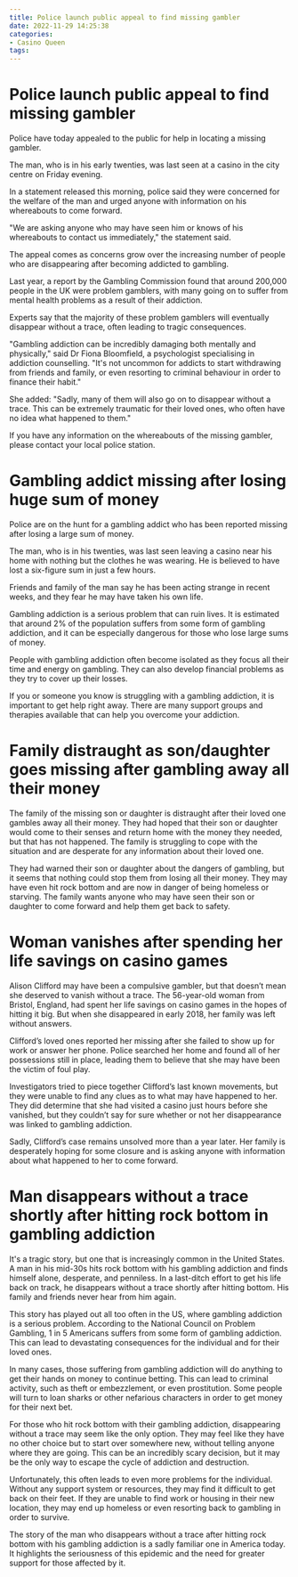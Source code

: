 ```yaml
---
title: Police launch public appeal to find missing gambler 
date: 2022-11-29 14:25:38
categories:
- Casino Queen
tags:
---
```



#  Police launch public appeal to find missing gambler 

Police have today appealed to the public for help in locating a missing gambler.

The man, who is in his early twenties, was last seen at a casino in the city centre on Friday evening.

In a statement released this morning, police said they were concerned for the welfare of the man and urged anyone with information on his whereabouts to come forward.

"We are asking anyone who may have seen him or knows of his whereabouts to contact us immediately," the statement said.

The appeal comes as concerns grow over the increasing number of people who are disappearing after becoming addicted to gambling.

Last year, a report by the Gambling Commission found that around 200,000 people in the UK were problem gamblers, with many going on to suffer from mental health problems as a result of their addiction.

Experts say that the majority of these problem gamblers will eventually disappear without a trace, often leading to tragic consequences.

"Gambling addiction can be incredibly damaging both mentally and physically," said Dr Fiona Bloomfield, a psychologist specialising in addiction counselling. "It's not uncommon for addicts to start withdrawing from friends and family, or even resorting to criminal behaviour in order to finance their habit."

She added: "Sadly, many of them will also go on to disappear without a trace. This can be extremely traumatic for their loved ones, who often have no idea what happened to them."

If you have any information on the whereabouts of the missing gambler, please contact your local police station.

#  Gambling addict missing after losing huge sum of money 

Police are on the hunt for a gambling addict who has been reported missing after losing a large sum of money.

The man, who is in his twenties, was last seen leaving a casino near his home with nothing but the clothes he was wearing. He is believed to have lost a six-figure sum in just a few hours.

Friends and family of the man say he has been acting strange in recent weeks, and they fear he may have taken his own life.

Gambling addiction is a serious problem that can ruin lives. It is estimated that around 2% of the population suffers from some form of gambling addiction, and it can be especially dangerous for those who lose large sums of money.

People with gambling addiction often become isolated as they focus all their time and energy on gambling. They can also develop financial problems as they try to cover up their losses.

If you or someone you know is struggling with a gambling addiction, it is important to get help right away. There are many support groups and therapies available that can help you overcome your addiction.

#  Family distraught as son/daughter goes missing after gambling away all their money 

The family of the missing son or daughter is distraught after their loved one gambles away all their money. They had hoped that their son or daughter would come to their senses and return home with the money they needed, but that has not happened. The family is struggling to cope with the situation and are desperate for any information about their loved one.

They had warned their son or daughter about the dangers of gambling, but it seems that nothing could stop them from losing all their money. They may have even hit rock bottom and are now in danger of being homeless or starving. The family wants anyone who may have seen their son or daughter to come forward and help them get back to safety.

#  Woman vanishes after spending her life savings on casino games 

Alison Clifford may have been a compulsive gambler, but that doesn’t mean she deserved to vanish without a trace. The 56-year-old woman from Bristol, England, had spent her life savings on casino games in the hopes of hitting it big. But when she disappeared in early 2018, her family was left without answers.

Clifford’s loved ones reported her missing after she failed to show up for work or answer her phone. Police searched her home and found all of her possessions still in place, leading them to believe that she may have been the victim of foul play.

Investigators tried to piece together Clifford’s last known movements, but they were unable to find any clues as to what may have happened to her. They did determine that she had visited a casino just hours before she vanished, but they couldn’t say for sure whether or not her disappearance was linked to gambling addiction.

Sadly, Clifford’s case remains unsolved more than a year later. Her family is desperately hoping for some closure and is asking anyone with information about what happened to her to come forward.

#  Man disappears without a trace shortly after hitting rock bottom in gambling addiction

It's a tragic story, but one that is increasingly common in the United States. A man in his mid-30s hits rock bottom with his gambling addiction and finds himself alone, desperate, and penniless. In a last-ditch effort to get his life back on track, he disappears without a trace shortly after hitting bottom. His family and friends never hear from him again.

This story has played out all too often in the US, where gambling addiction is a serious problem. According to the National Council on Problem Gambling, 1 in 5 Americans suffers from some form of gambling addiction. This can lead to devastating consequences for the individual and for their loved ones.

In many cases, those suffering from gambling addiction will do anything to get their hands on money to continue betting. This can lead to criminal activity, such as theft or embezzlement, or even prostitution. Some people will turn to loan sharks or other nefarious characters in order to get money for their next bet.

For those who hit rock bottom with their gambling addiction, disappearing without a trace may seem like the only option. They may feel like they have no other choice but to start over somewhere new, without telling anyone where they are going. This can be an incredibly scary decision, but it may be the only way to escape the cycle of addiction and destruction.

Unfortunately, this often leads to even more problems for the individual. Without any support system or resources, they may find it difficult to get back on their feet. If they are unable to find work or housing in their new location, they may end up homeless or even resorting back to gambling in order to survive.

The story of the man who disappears without a trace after hitting rock bottom with his gambling addiction is a sadly familiar one in America today. It highlights the seriousness of this epidemic and the need for greater support for those affected by it.